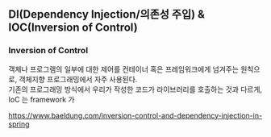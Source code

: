 ## DI(Dependency Injection/의존성 주입) & IOC(Inversion of Control)

### Inversion of Control
객체나 프로그램의 일부에 대한 제어를 컨테이너 혹은 프레임워크에게 넘겨주는 원칙으로, 객체지향 프로그래밍에서 자주 사용된다.  
기존의 프로그래밍 방식에서 우리가 작성한 코드가 라이브러리를 호출하는 것과 다르게, IoC 는 framework 가 

https://www.baeldung.com/inversion-control-and-dependency-injection-in-spring